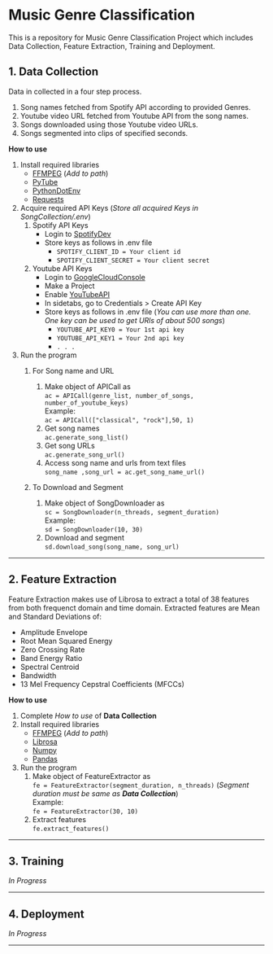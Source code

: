 # Music Genre Classification
This is a repository for Music Genre Classification Project which includes Data Collection, Feature Extraction, Training and Deployment.

## **1. Data Collection**

Data in collected in a four step process.

1. Song names fetched from Spotify API according to provided Genres.
2. Youtube video URL fetched from Youtube API from the song names.
3. Songs downloaded using those Youtube video URLs.
4. Songs segmented into clips of specified seconds.

**How to use**
1. Install required libraries
    - [FFMPEG](https://ffmpeg.org/) (*Add to path*)
    - [PyTube](https://pytube.io/en/latest/)
    - [PythonDotEnv](https://pypi.org/project/python-dotenv/)
    - [Requests](https://pypi.org/project/requests/)
2. Acquire required API Keys (*Store all acquired Keys in SongCollection/.env*)
    1. Spotify API Keys
        - Login to [SpotifyDev](https://developer.spotify.com/dashboard)
        - Store keys as follows in .env file
            - ```SPOTIFY_CLIENT_ID = Your client id```
            - ```SPOTIFY_CLIENT_SECRET = Your client secret```
    2. Youtube API Keys
        - Login to [GoogleCloudConsole](https://console.cloud.google.com/)
        - Make a Project
        - Enable [YouTubeAPI](https://console.cloud.google.com/apis/api/youtube.googleapis.com)
        - In sidetabs, go to Credentials > Create API Key
        - Store keys as follows in .env file (*You can use more than one. One key can be used to get URls of about 500 songs*)
            - ```YOUTUBE_API_KEY0 = Your 1st api key```
            - ```YOUTUBE_API_KEY1 = Your 2nd api key```
            - ```. . . ```
3. Run the program
    1. For Song name and URL
        1. Make object of APICall as<br> ```ac = APICall(genre_list, number_of_songs, number_of_youtube_keys)``` <br> Example: <br> ```ac = APICall(["classical", "rock"],50, 1)```
        2. Get song names <br> ```ac.generate_song_list()```
        3. Get song URLs <br> ```ac.generate_song_url()```
        4. Access song name and urls from text files <br> ```song_name ,song_url = ac.get_song_name_url()```

    2. To Download and Segment
        1. Make object of SongDownloader as <br> ```sc = SongDownloader(n_threads, segment_duration)``` <br> Example: <br> ```sd = SongDownloader(10, 30)```
        2. Download and segment <br> ```sd.download_song(song_name, song_url)```

---

## **2. Feature Extraction**

Feature Extraction makes use of Librosa to extract a total of 38 features from both frequenct domain and time domain.
Extracted features are Mean and Standard Deviations of:
- Amplitude Envelope
- Root Mean Squared Energy
- Zero Crossing Rate
- Band Energy Ratio
- Spectral Centroid
- Bandwidth
- 13 Mel Frequency Cepstral Coefficients (MFCCs)

**How to use**
1. Complete *How to use* of **Data Collection**
2. Install required libraries
    - [FFMPEG](https://ffmpeg.org/) (*Add to path*)
    - [Librosa](https://librosa.org/doc/latest/index.html)
    - [Numpy](https://numpy.org/)
    - [Pandas](https://pandas.pydata.org/)
3. Run the program
    1. Make object of FeatureExtractor as <br> ```fe = FeatureExtractor(segment_duration, n_threads)``` (*Segment duration must be same as **Data Collection***) <br> Example: <br> ```fe = FeatureExtractor(30, 10)```
    2. Extract features <br> ```fe.extract_features()```

---
## **3. Training**

*In Progress*

---
## **4. Deployment**

*In Progress*

---
